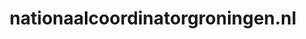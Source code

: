 ---
layout: post
title:  "nationaalcoordinatorgroningen.nl"
internal_url:  "/data/nationaalcoordinatorgroningen.nl.html"
categories: dutchgov
---